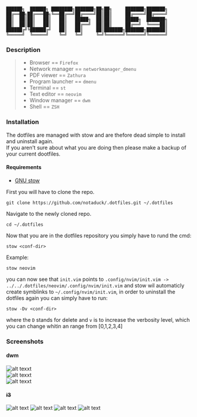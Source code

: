 ```  
██████╗  ██████╗ ████████╗███████╗██╗██╗     ███████╗███████╗  
██╔══██╗██╔═══██╗╚══██╔══╝██╔════╝██║██║     ██╔════╝██╔════╝  
██║  ██║██║   ██║   ██║   █████╗  ██║██║     █████╗  ███████╗  
██║  ██║██║   ██║   ██║   ██╔══╝  ██║██║     ██╔══╝  ╚════██║  
██████╔╝╚██████╔╝   ██║   ██║     ██║███████╗███████╗███████║  
╚═════╝  ╚═════╝    ╚═╝   ╚═╝     ╚═╝╚══════╝╚══════╝╚══════╝                                                               
```
### Description
> - Browser == `Firefox` 
> - Network manager == `networkmanager_dmenu` 
> - PDF viewer == `Zathura`
> - Program launcher == `dmenu` 
> - Terminal == `st` 
> - Text editor == `neovim`
> - Window manager == `dwm`
> - Shell == `ZSH`


### Installation

The dotfiles are managed with stow and are thefore dead simple to install and uninstall again.  
If you aren't sure about what you are doing then please make a backup of your current dootfiles.  
#### Requirements
- [GNU stow](https://www.gnu.org/software/stow/)

First you will have to clone the repo.
```
git clone https://github.com/notaduck/.dotfiles.git ~/.dotfiles
```
Navigate to the newly cloned repo.
```
cd ~/.dotfiles
```
Now that you are in the dotfiles repository you simply have to rund the cmd:
```
stow <conf-dir>
```
Example:
```
stow neovim
```
you can now see that `init.vim` points to `.config/nvim/init.vim -> ../../.dotfiles/neovim/.config/nvim/init.vim`
and stow wil automaticly create symblinks to `~/.config/nvim/init.vim`, in order to uninstall the dotfiles again you can simply have to run:
```
stow -Dv <conf-dir>
```
where the `D` stands for delete and `v` is to increase the verbosity level, which you can change whitin an range from [0,1,2,3,4]

### Screenshots

#### dwm
![alt texxt](https://i.imgur.com/ijEdETz.png)  
![alt texxt](https://i.imgur.com/ljf56Ka.png)  
![alt texxt](https://i.imgur.com/Yukl747.png)  
 <!-- ![alt texxt](https://i.imgur.com/pHEGg3i.png) -->


#### ~~i3~~
![alt text](https://i.imgur.com/CMjN0CF.jpg "Clean")
![alt text](https://i.imgur.com/sLYPCZQ.jpg "Zathura and ")
![alt text](https://i.imgur.com/cA3L5dw.jpg "Stow dir and neofetch")
![alt text](https://i.imgur.com/4p3Ikoj.jpg "Dotfiles and nvim conf")
